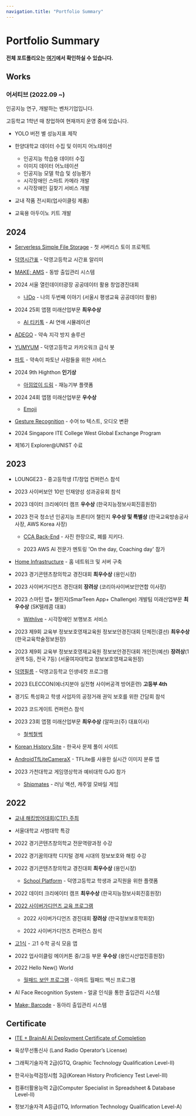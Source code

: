 ```yaml
---
navigation.title: "Portfolio Summary"
---
```


# Portfolio Summary

**전체 포트폴리오는 [여기](https://portfolio.suk.kr)에서 확인하실 수 있습니다.**

## Works

### 어서티브 (2022.09 ~)

인공지능 연구, 개발하는 벤처기업입니다.

고등학교 1학년 때 창업하여 현재까지 운영 중에 있습니다.

-   YOLO 버전 별 성능지표 제작

-   한양대학교 데이터 수집 및 이미지 어노테이션

    -   인공지능 학습용 데이터 수집
    -   이미지 데이터 어노테이션
    -   인공지능 모델 학습 및 성능평가
    -   시각장애인 스마트 카메라 개발
    -   시각장애인 길찾기 서비스 개발

-   교내 작품 전시회(업사이클링 제품)

-   교육용 아두이노 키트 개발

## 2024

-   [Serverless Simple File Storage](https://github.com/suk-6/ssfs) - 첫 서버리스 토이 프로젝트

-   [덕영시간표](https://github.com/suk-6/dytimetable) - 덕영고등학교 시간표 알리미

-   [MAKE; AMS](https://github.com/suk-6/MAKE-AMS) - 동방 출입관리 시스템

-   2024 서울 열린데이터광장 공공데이터 활용 창업경진대회

    -   [나Do](https://github.com/suk-6/nado) - 나의 두번째 이야기 (서울시 평생교육 공공데이터 활용)

-   2024 25회 앱잼 미래산업부문 **최우수상**

    -   [AI 티키톡](https://github.com/APPJAM-25) - AI 연애 시뮬레이션

-   [ADEGO](https://github.com/suk-6/adego-oauth) - 약속 지각 방지 솔루션

-   [YUMYUM](https://github.com/suk-6/YUMYUM) - 덕영고등학교 카카오워크 급식 봇

-   [파토](https://github.com/suk-6/pato-server) - 약속이 파토난 사람들을 위한 서비스

-   2024 9th Highthon **인기상**

    -   [아낌없이 드림](https://github.com/9-highthon-15) - 재능기부 플랫폼

-   2024 24회 앱잼 미래산업부문 **우수상**

    -   [Emoji](https://github.com/AppJam-24)

-   [Gesture Recognition](https://github.com/suk-6/gesture-recognition) - 수어 to 텍스트, 오디오 변환

-   2024 Singapore ITE College West Global Exchange Program

-   제16기 Explorer@UNIST 수료

## 2023

-   LOUNGE23 - 중고등학생 IT/창업 컨퍼런스 참석

-   2023 사이버보안 10만 인재양성 성과공유회 참석

-   2023 데이터 크리에이터 캠프 **우수상** (한국지능정보사회진흥원장)

-   2023 전국 청소년 인공지능 프론티어 챌린지 **우수상 및 특별상** (한국교육방송공사 사장, AWS Korea 사장)

    -   [CCA Back-End](https://github.com/suk-6/AIFrontier) - 사진 한장으로, 폐를 지키다.

    -   2023 AWS AI 전문가 멘토링 'On the day, Coaching day' 참가

-   [Home Infrastructure](https://suk.kr/home-infra) - 홈 네트워크 및 서버 구축

-   2023 경기콘텐츠창의학교 경진대회 **최우수상** (용인시장)

-   2023 사이버가디언즈 경진대회 **장려상** (코리아사이버보안연합 이사장)

-   2023 스마틴 앱+ 챌린지(SmarTeen App+ Challenge) 개발팀 미래산업부문 **최우수상** (SK텔레콤 대표)

    -   [Withlive](https://github.com/stac23-Withlive) - 시각장애인 보행보조 서비스

-   2023 제9회 교육부 정보보호영재교육원 정보보안경진대회 단체전(결선) **최우수상** (한국교육학술정보원장)

-   2023 제9회 교육부 정보보호영재교육원 정보보안경진대회 개인전(예선) **장려상**(1권역 5등, 전국 7등) (서울여자대학교 정보보호영재교육원장)

-   [덕영필름](https://github.com/suk-6/dukyoung-film-front) - 덕영고등학교 인생네컷 프로그램

-   2023 ELECCON(에너지분야 실전형 사이버공격 방어훈련) **고등부 4th**

-   경기도 특성화고 학생 사업자의 공정거래 권익 보호를 위한 간담회 참석

-   2023 코드게이트 컨퍼런스 참석

-   2023 23회 앱잼 미래산업부문 **최우수상** (알파코(주) 대표이사)

    -   [철썩철썩](https://github.com/23AppJam-aj23)

-   [Korean History Site](https://github.com/suk-6/korean-history-site) - 한국사 문제 풀이 사이트

-   [AndroidTfLiteCameraX](https://github.com/suk-6/AndroidTfLiteCameraX) - TFLite를 사용한 실시간 이미지 분류 앱

-   2023 가천대학교 게임영상학과 예비대학 GJG 참가

    -   [Shipmates](https://github.com/kyw04/Shipmates) - 러닝 액션, 캐주얼 모바일 게임

## 2022

-   [교내 해킹방어대회(CTF) 주최](https://github.com/Asseertive/DY-ctf)

-   서울대학교 사범대학 특강

-   2022 경기콘텐츠창의학교 전문역량과정 수강

-   2022 경기꿈의대학 디지털 경제 시대의 정보보호와 해킹 수강

-   2022 경기콘텐츠창의학교 경진대회 **최우수상** (용인시장)

    -   [School Platform](https://dyhs.kr/) - 덕영고등학교 학생과 교직원을 위한 플랫폼

-   2022 데이터 크리에이터 캠프 **최우수상** (한국지능정보사회진흥원장)

-   [2022 사이버가디언즈 교육 프로그램](https://github.com/suk-6/2022-cg-Webhacking)

    -   2022 사이버가디언즈 경진대회 **장려상** (한국정보보호학회장)

    -   2022 사이버가디언즈 컨퍼런스 참석

-   [고1식](https://github.com/suk-6/formula_app) - 고1 수학 공식 모음 앱

-   2022 업사이클링 메이커톤 중/고등 부문 **우수상** (용인시산업진흥원장)

-   2022 Hello New() World

    -   [월패드 보안 프로그램](https://github.com/suk-6/Wallpad-tool) - 아파트 월패드 백신 프로그램

-   AI Face Recognition System - 얼굴 인식을 통한 출입관리 시스템

-   [Make; Barcode](https://github.com/suk-6/Make-Barcode) - 동아리 출입관리 시스템

## Certificate

-   [ITE + BrainAI AI Deployment Certificate of Completion](https://www.credly.com/badges/8c099f79-d1a7-49d8-83a8-ebb3ae019143)

-   육상무선통신사 (Land Radio Operator’s License)

-   그래픽기술자격 2급(GTQ, Graphic Technology Qualification Level-Ⅱ)

-   한국사능력검정시험 3급(Korean History Proficiency Test Level-Ⅲ)

-   컴퓨터활용능력 2급(Computer Specialist in Spreadsheet & Database Level-Ⅱ)

-   정보기술자격 A등급(ITQ, Information Technology Qualification Level-A)

